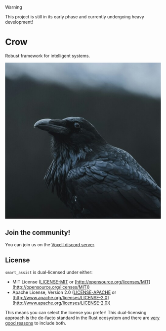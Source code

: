 > [!Warning]
> This project is still in its early phase and currently undergoing heavy development!

# Crow

Robust framework for intelligent systems.

![crow](./.github/assets/crow-512.jpg)

## Join the community!

You can join us on the [Voxell discord server](https://discord.gg/Mhnyp6VYEQ).

## License

`smart_assist` is dual-licensed under either:

- MIT License ([LICENSE-MIT](LICENSE-MIT) or [http://opensource.org/licenses/MIT](http://opensource.org/licenses/MIT))
- Apache License, Version 2.0 ([LICENSE-APACHE](LICENSE-APACHE) or [http://www.apache.org/licenses/LICENSE-2.0](http://www.apache.org/licenses/LICENSE-2.0))

This means you can select the license you prefer!
This dual-licensing approach is the de-facto standard in the Rust ecosystem and there are [very good reasons](https://github.com/bevyengine/bevy/issues/2373) to include both.
